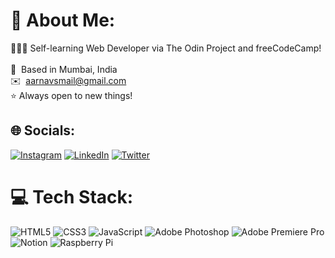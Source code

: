 # 💫 About Me:
🧑🏾‍💻 Self-learning Web Developer via The Odin Project and freeCodeCamp!<br><br>📍  Based in Mumbai, India<br>✉️  aarnavsmail@gmail.com<br>⭐️  Always open to new things!<br>


## 🌐 Socials:
[![Instagram](https://img.shields.io/badge/Instagram-%23E4405F.svg?logo=Instagram&logoColor=white)](https://instagram.com/theaarnav) [![LinkedIn](https://img.shields.io/badge/LinkedIn-%230077B5.svg?logo=linkedin&logoColor=white)](https://linkedin.com/in/aarnav-sin) [![Twitter](https://img.shields.io/badge/Twitter-%231DA1F2.svg?logo=Twitter&logoColor=white)](https://twitter.com/AarnavSin) 

# 💻 Tech Stack:
![HTML5](https://img.shields.io/badge/html5-%23E34F26.svg?style=flat&logo=html5&logoColor=white) ![CSS3](https://img.shields.io/badge/css3-%231572B6.svg?style=flat&logo=css3&logoColor=white) ![JavaScript](https://img.shields.io/badge/javascript-%23323330.svg?style=flat&logo=javascript&logoColor=%23F7DF1E) ![Adobe Photoshop](https://img.shields.io/badge/adobephotoshop-%2331A8FF.svg?style=flat&logo=adobephotoshop&logoColor=white) ![Adobe Premiere Pro](https://img.shields.io/badge/Adobe%20Premiere%20Pro-9999FF.svg?style=flat&logo=Adobe%20Premiere%20Pro&logoColor=white) ![Notion](https://img.shields.io/badge/Notion-%23000000.svg?style=flat&logo=notion&logoColor=white) ![Raspberry Pi](https://img.shields.io/badge/-RaspberryPi-C51A4A?style=flat&logo=Raspberry-Pi)
